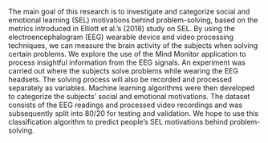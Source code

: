 The main goal of this research is to investigate and categorize social and emotional learning (SEL) motivations behind problem-solving, based on the metrics introduced in Elliott et al.’s (2018) study on SEL. By using the electroencephalogram (EEG) wearable device and video processing techniques, we can measure the brain activity of the subjects when solving certain problems. We explore the use of the Mind Monitor application to process insightful information from the EEG signals. An experiment was carried out where the subjects solve problems while wearing the EEG headsets. The solving process will also be recorded and processed separately as variables. Machine learning algorithms were then developed to categorize the subjects’ social and emotional motivations. The dataset consists of the EEG readings and processed video recordings and was subsequently split into 80/20 for testing and validation. We hope to use this classification algorithm to predict people’s SEL motivations behind problem-solving.
